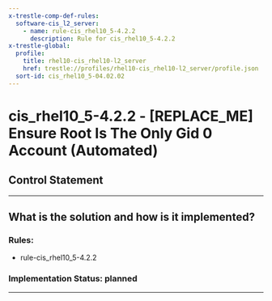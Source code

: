 ```yaml
---
x-trestle-comp-def-rules:
  software-cis_l2_server:
    - name: rule-cis_rhel10_5-4.2.2
      description: Rule for cis_rhel10_5-4.2.2
x-trestle-global:
  profile:
    title: rhel10-cis_rhel10-l2_server
    href: trestle://profiles/rhel10-cis_rhel10-l2_server/profile.json
  sort-id: cis_rhel10_5-04.02.02
---
```


# cis_rhel10_5-4.2.2 - \[REPLACE_ME\] Ensure Root Is The Only Gid 0 Account (Automated)

## Control Statement

______________________________________________________________________

## What is the solution and how is it implemented?

<!-- For implementation status enter one of: implemented, partial, planned, alternative, not-applicable -->

<!-- Note that the list of rules under ### Rules: is read-only and changes will not be captured after assembly to JSON -->

<!-- Add control implementation description here for control: cis_rhel10_5-4.2.2 -->

### Rules:

  - rule-cis_rhel10_5-4.2.2

### Implementation Status: planned

______________________________________________________________________

